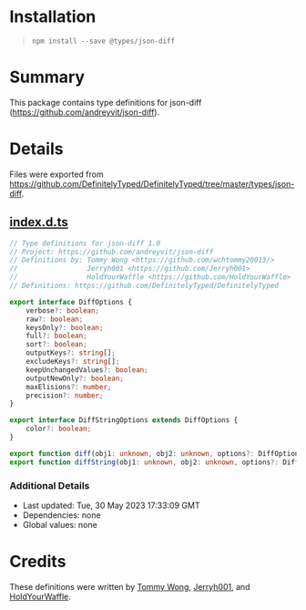# Installation
> `npm install --save @types/json-diff`

# Summary
This package contains type definitions for json-diff (https://github.com/andreyvit/json-diff).

# Details
Files were exported from https://github.com/DefinitelyTyped/DefinitelyTyped/tree/master/types/json-diff.
## [index.d.ts](https://github.com/DefinitelyTyped/DefinitelyTyped/tree/master/types/json-diff/index.d.ts)
````ts
// Type definitions for json-diff 1.0
// Project: https://github.com/andreyvit/json-diff
// Definitions by: Tommy Wong <https://github.com/wchtommy20013/>
//                 Jerryh001 <https://github.com/Jerryh001>
//                 HoldYourWaffle <https://github.com/HoldYourWaffle>
// Definitions: https://github.com/DefinitelyTyped/DefinitelyTyped

export interface DiffOptions {
    verbose?: boolean;
    raw?: boolean;
    keysOnly?: boolean;
    full?: boolean;
    sort?: boolean;
    outputKeys?: string[];
    excludeKeys?: string[];
    keepUnchangedValues?: boolean;
    outputNewOnly?: boolean;
    maxElisions?: number;
    precision?: number;
}

export interface DiffStringOptions extends DiffOptions {
    color?: boolean;
}

export function diff(obj1: unknown, obj2: unknown, options?: DiffOptions): any;
export function diffString(obj1: unknown, obj2: unknown, options?: DiffStringOptions): string;

````

### Additional Details
 * Last updated: Tue, 30 May 2023 17:33:09 GMT
 * Dependencies: none
 * Global values: none

# Credits
These definitions were written by [Tommy Wong](https://github.com/wchtommy20013), [Jerryh001](https://github.com/Jerryh001), and [HoldYourWaffle](https://github.com/HoldYourWaffle).
